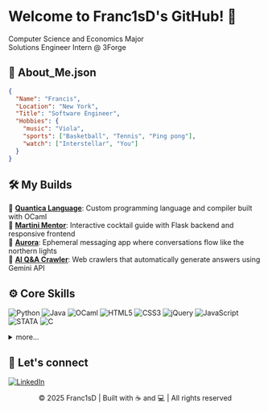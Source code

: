 # Welcome to Franc1sD's GitHub! 👋
Computer Science and Economics Major  
Solutions Engineer Intern @ 3Forge

## 🦁 About_Me.json
```json
{
  "Name": "Francis",
  "Location": "New York",
  "Title": "Software Engineer",
  "Hobbies": {
    "music": "Viola",
    "sports": ["Basketball", "Tennis", "Ping pong"],
    "watch": ["Interstellar", "You"]
  }
}
```

## 🛠️ My Builds
🌟 [**Quantica Language**](https://github.com/glassesq/quantica): Custom programming language and compiler built with OCaml  
🌟 [**Martini Mentor**](https://github.com/Franc1sD/Martini-Mentor): Interactive cocktail guide with Flask backend and responsive frontend  
🌟 [**Aurora**](https://apps.apple.com/us/app/aurora/id6740733827): Ephemeral messaging app where conversations flow like the northern lights  
🌟 [**AI Q&A Crawler**](https://github.com/Franc1sD/Crawler): Web crawlers that automatically generate answers using Gemini API  


## ⚙️ Core Skills
<p align="left">
  <img src="https://img.shields.io/badge/Python-3776AB?style=for-the-badge&logo=python&logoColor=white" alt="Python">
  <img src="https://img.shields.io/badge/Java-%23ED8B00.svg?style=for-the-badge&logo=java&logoColor=white" alt="Java">
  <img src="https://img.shields.io/badge/OCaml-EC6813?style=for-the-badge&logo=ocaml&logoColor=white" alt="OCaml">
  <img src="https://img.shields.io/badge/HTML5-E34F26?style=for-the-badge&logo=html5&logoColor=white" alt="HTML5">
  <img src="https://img.shields.io/badge/CSS3-1572B6?style=for-the-badge&logo=css3&logoColor=white" alt="CSS3">
  <img src="https://img.shields.io/badge/jQuery-0769AD?style=for-the-badge&logo=jquery&logoColor=white" alt="jQuery">
  <img src="https://img.shields.io/badge/JavaScript-F7DF1E?style=for-the-badge&logo=javascript&logoColor=black" alt="JavaScript">
  <img src="https://img.shields.io/badge/STATA-1C3957?style=for-the-badge&logoColor=white" alt="STATA">
  <img src="https://img.shields.io/badge/C-00599C?style=for-the-badge&color=00599C&logoColor=white" alt="C">
</p>

<details>
<summary> more... </summary>
 
### ⌨️ ――― Programming Languages ――― 💾
<p align="left">
  <img src="https://img.shields.io/badge/Python-3776AB?style=for-the-badge&logo=python&logoColor=white" alt="Python">
  <img src="https://img.shields.io/badge/Java-%23ED8B00.svg?style=for-the-badge&logo=java&logoColor=white" alt="Java">
  <img src="https://img.shields.io/badge/OCaml-EC6813?style=for-the-badge&logo=ocaml&logoColor=white" alt="OCaml">
  <img src="https://img.shields.io/badge/STATA-1C3957?style=for-the-badge&logoColor=white" alt="STATA">
  <img src="https://img.shields.io/badge/C-00599C?style=for-the-badge&color=00599C&logoColor=white" alt="C">
  <img src="https://img.shields.io/badge/R-276DC3?style=for-the-badge&logo=r&logoColor=white" alt="R">
</p>

### 🌐 ――― Frontend ――― 🖥️
<p align="left">
  <!-- Web -->
  <img src="https://img.shields.io/badge/HTML5-E34F26?style=for-the-badge&logo=html5&logoColor=white" alt="HTML5">
  <img src="https://img.shields.io/badge/CSS3-1572B6?style=for-the-badge&logo=css3&logoColor=white" alt="CSS3">
  <img src="https://img.shields.io/badge/jQuery-0769AD?style=for-the-badge&logo=jquery&logoColor=white" alt="jQuery">
  <img src="https://img.shields.io/badge/JavaScript-F7DF1E?style=for-the-badge&logo=javascript&logoColor=black" alt="JavaScript">
  <img src="https://img.shields.io/badge/React-20232A?style=for-the-badge&logo=react&logoColor=61DAFB" alt="React">
  
  <!-- Mobile -->
  <img src="https://img.shields.io/badge/Swift-F05138?style=for-the-badge&logo=swift&logoColor=white" alt="Swift">
</p>

### 🗄️ ――― Backend ――― 🌐
<p align="left">
  <!-- Backend -->
  <img src="https://img.shields.io/badge/Flask-000000?style=for-the-badge&logo=flask&logoColor=white" alt="Flask">
  <img src="https://img.shields.io/badge/Firebase-FFCA28?style=for-the-badge&logo=firebase&logoColor=black" alt="Firebase">
 
  <!-- Databases -->
  <img src="https://img.shields.io/badge/SQLite-07405E?style=for-the-badge&logo=sqlite&logoColor=white" alt="SQLite">
  <img src="https://img.shields.io/badge/MySQL-4479A1?style=for-the-badge&logo=mysql&logoColor=white" alt="MySQL">
</p>

### 🛠️ ――― Developer Tools ――― 🔧
<p align="left">
  <img src="https://img.shields.io/badge/VS_Code-007ACC?style=for-the-badge&logo=visual-studio-code&logoColor=white" alt="VS Code">
  <img src="https://img.shields.io/badge/Cursor-000000?style=for-the-badge&logo=cursor&logoColor=white" alt="Cursor">
  <img src="https://img.shields.io/badge/VIM-%2311AB00.svg?style=for-the-badge&logo=vim&logoColor=white" alt="Vim">
  <img src="https://img.shields.io/badge/Linux-FCC624?style=for-the-badge&logo=linux&logoColor=black" alt="Linux">
  <img src="https://img.shields.io/badge/Git-F05032?style=for-the-badge&logo=git&logoColor=white" alt="Git">
  <img src="https://img.shields.io/badge/GitHub-181717?style=for-the-badge&logo=github&logoColor=white" alt="GitHub">
  <img src="https://img.shields.io/badge/Terminal-%23054020?style=for-the-badge&logo=gnu-bash&logoColor=white" alt="Terminal">
</p>

</details>

## 🤝 Let's connect
[![LinkedIn](https://img.shields.io/badge/LinkedIn-%230077B5.svg?style=for-the-badge&logo=linkedin&logoColor=white)](https://www.linkedin.com/in/francis-deng-901140275/)

<p align="center">
  <span> © 2025 Franc1sD | Built with ☕ and 💻 | All rights reserved </span>
</p>
